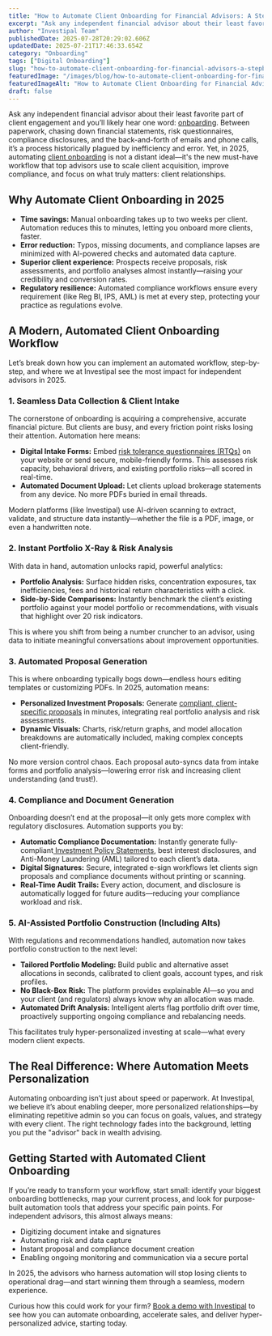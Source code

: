 ```yaml
---
title: "How to Automate Client Onboarding for Financial Advisors: A Step-by-Step Workflow for 2025"
excerpt: "Ask any independent financial advisor about their least favorite part of client engagement and you’ll likely hear one word: onboarding ."
author: "Investipal Team"
publishedDate: 2025-07-28T20:29:02.606Z
updatedDate: 2025-07-21T17:46:33.654Z
category: "Onboarding"
tags: ["Digital Onboarding"]
slug: "how-to-automate-client-onboarding-for-financial-advisors-a-stepbystep-workflow-for-2025"
featuredImage: "/images/blog/how-to-automate-client-onboarding-for-financial-advisors-a-stepbystep-workflow-for-2025__687e7c8441871dd3bafa5fd7_How_20Top_20Advisors_20Prove_20Their_20Worth_20_Without_20Overloading_20Clients_20with_20Data__20_8_.png"
featuredImageAlt: "How to Automate Client Onboarding for Financial Advisors: A Step-by-Step Workflow for 2025"
draft: false
---
```

<p id="">Ask any independent financial advisor about their least favorite part of client engagement and you’ll likely hear one word: <a href="/blog/category/onboarding">onboarding</a>. Between paperwork, chasing down financial statements, risk questionnaires, compliance disclosures, and the back-and-forth of emails and phone calls, it’s a process historically plagued by inefficiency and error. Yet, in 2025, automating <a href="/features/client-acquisition">client onboarding</a> is not a distant ideal—it's the new must-have workflow that top advisors use to scale client acquisition, improve compliance, and focus on what truly matters: client relationships.</p><h2 id="">Why Automate Client Onboarding in 2025</h2><ul id=""><li id=""><strong id="">Time savings:</strong> Manual onboarding takes up to two weeks per client. Automation reduces this to minutes, letting you onboard more clients, faster.</li><li id=""><strong id="">Error reduction:</strong> Typos, missing documents, and compliance lapses are minimized with AI-powered checks and automated data capture.</li><li id=""><strong id="">Superior client experience:</strong> Prospects receive proposals, risk assessments, and portfolio analyses almost instantly—raising your credibility and conversion rates.</li><li id=""><strong id="">Regulatory resilience:</strong> Automated compliance workflows ensure every requirement (like Reg BI, IPS, AML) is met at every step, protecting your practice as regulations evolve.</li></ul><h2 id="">A Modern, Automated Client Onboarding Workflow</h2><p id="">Let’s break down how you can implement an automated workflow, step-by-step, and where we at Investipal see the most impact for independent advisors in 2025.</p><h3 id="">1. Seamless Data Collection &amp; Client Intake</h3><p id="">The cornerstone of onboarding is acquiring a comprehensive, accurate financial picture. But clients are busy, and every friction point risks losing their attention. Automation here means:</p><ul id=""><li id=""><strong id="">Digital Intake Forms:</strong> Embed <a href="/risk-assessment">risk tolerance questionnaires (RTQs)</a> on your website or send secure, mobile-friendly forms. This assesses risk capacity, behavioral drivers, and existing portfolio risks—all scored in real-time.</li><li id=""><strong id="">Automated Document Upload:</strong> Let clients upload brokerage statements from any device. No more PDFs buried in email threads.</li></ul><p id="">Modern platforms (like Investipal) use AI-driven scanning to extract, validate, and structure data instantly—whether the file is a PDF, image, or even a handwritten note.</p><h3 id="">2. Instant Portfolio X-Ray &amp; Risk Analysis</h3><p id="">With data in hand, automation unlocks rapid, powerful analytics:</p><ul id=""><li id=""><strong id="">Portfolio Analysis:</strong>&nbsp;Surface hidden risks, concentration exposures, tax inefficiencies, fees and historical return characteristics with a click.</li><li id=""><strong id="">Side-by-Side Comparisons:</strong> Instantly benchmark the client’s existing portfolio against your model portfolio or recommendations, with visuals that highlight over 20 risk indicators.</li></ul><p id="">This is where you shift from being a number cruncher to an advisor, using data to initiate meaningful conversations about improvement opportunities.</p><h3 id="">3. Automated Proposal Generation</h3><p id="">This is where onboarding typically bogs down—endless hours editing templates or customizing PDFs. In 2025, automation means:</p><ul id=""><li id=""><strong id="">Personalized Investment Proposals:</strong> Generate <a href="/blog/investment-proposal-software-what-growing-financial-advisor-firms-need-to-know">compliant, client-specific proposals</a> in minutes, integrating real portfolio analysis and risk assessments.</li><li id=""><strong id="">Dynamic Visuals:</strong> Charts, risk/return graphs, and model allocation breakdowns are automatically included, making complex concepts client-friendly.</li></ul><p id="">No more version control chaos. Each proposal auto-syncs data from intake forms and portfolio analysis—lowering error risk and increasing client understanding (and trust!).</p><h3 id="">4. Compliance and Document Generation</h3><p id="">Onboarding doesn’t end at the proposal—it only gets more complex with regulatory disclosures. Automation supports you by:</p><ul id=""><li id=""><strong id="">Automatic Compliance&nbsp;Documentation:</strong> Instantly generate fully-compliant<a href="/features/investment-policy-statements"> Investment Policy Statements</a>, best interest disclosures, and Anti-Money Laundering (AML)&nbsp;tailored to each client’s data.</li><li id=""><strong id="">Digital Signatures:</strong> Secure, integrated e-sign workflows let clients sign proposals and compliance documents without printing or scanning.</li><li id=""><strong id="">Real-Time Audit Trails:</strong> Every action, document, and disclosure is automatically logged for future audits—reducing your compliance workload and risk.</li></ul><h3 id="">5. AI-Assisted Portfolio Construction (Including Alts)</h3><p id="">With regulations and recommendations handled, automation now takes portfolio construction to the next level:</p><ul id=""><li id=""><strong id="">Tailored Portfolio Modeling:</strong> Build public and alternative asset allocations in seconds, calibrated to client goals, account types, and risk profiles.</li><li id=""><strong id="">No Black-Box Risk:</strong> The platform provides explainable AI—so you and your client (and regulators) always know why an allocation was made.</li><li id=""><strong id="">Automated Drift Analysis:</strong> Intelligent alerts flag portfolio drift over time, proactively supporting ongoing compliance and rebalancing needs.</li></ul><p id="">This facilitates truly hyper-personalized investing at scale—what every modern client expects.</p><h2 id="">The Real Difference: Where Automation Meets Personalization</h2><p id="">Automating onboarding isn’t just about speed or paperwork. At Investipal, we believe it’s about enabling deeper, more personalized relationships—by eliminating repetitive admin so you can focus on goals, values, and strategy with every client. The right technology fades into the background, letting you put the "advisor" back in wealth advising.</p><h2 id="">Getting Started with Automated Client Onboarding</h2><p id="">If you’re ready to transform your workflow, start small: identify your biggest onboarding bottlenecks, map your current process, and look for purpose-built automation tools that address your specific pain points. For independent advisors, this almost always means:</p><ul id=""><li id="">Digitizing document intake and signatures</li><li id="">Automating risk and data capture</li><li id="">Instant proposal and compliance document creation</li><li id="">Enabling ongoing monitoring and communication via a secure portal</li></ul><p id="">In 2025, the advisors who harness automation will stop losing clients to operational drag—and start winning them through a seamless, modern experience.</p><p id="">Curious how this could work for your firm? <a href="/book-a-demo" target="_blank">Book a demo with Investipal</a> to see how you can automate onboarding, accelerate sales, and deliver hyper-personalized advice, starting today.</p>